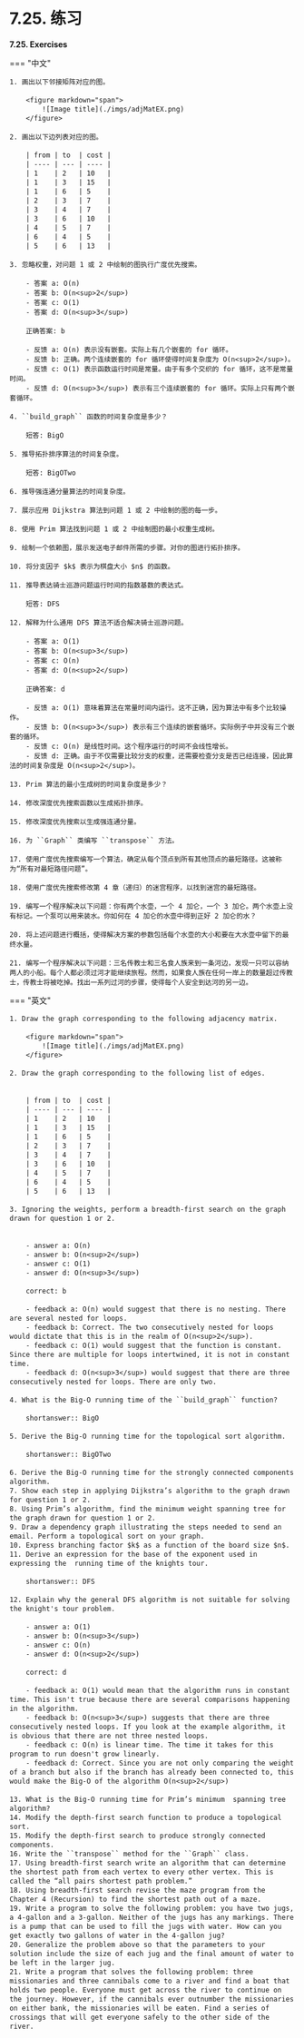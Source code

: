 # 7.25. 练习 

**7.25. Exercises**

=== "中文"
    
    1. 画出以下邻接矩阵对应的图。

        <figure markdown="span">
            ![Image title](./imgs/adjMatEX.png)
        </figure>

    2. 画出以下边列表对应的图。

        | from | to  | cost |
        | ---- | --- | ---- |
        | 1    | 2   | 10   |
        | 1    | 3   | 15   |
        | 1    | 6   | 5    |
        | 2    | 3   | 7    |
        | 3    | 4   | 7    |
        | 3    | 6   | 10   |
        | 4    | 5   | 7    |
        | 6    | 4   | 5    |
        | 5    | 6   | 13   |

    3. 忽略权重，对问题 1 或 2 中绘制的图执行广度优先搜索。

        - 答案 a: O(n)
        - 答案 b: O(n<sup>2</sup>)
        - 答案 c: O(1)
        - 答案 d: O(n<sup>3</sup>)

        正确答案: b

        - 反馈 a: O(n) 表示没有嵌套。实际上有几个嵌套的 for 循环。
        - 反馈 b: 正确。两个连续嵌套的 for 循环使得时间复杂度为 O(n<sup>2</sup>)。
        - 反馈 c: O(1) 表示函数运行时间是常量。由于有多个交织的 for 循环，这不是常量时间。
        - 反馈 d: O(n<sup>3</sup>) 表示有三个连续嵌套的 for 循环。实际上只有两个嵌套循环。

    4. ``build_graph`` 函数的时间复杂度是多少？

        短答: BigO

    5. 推导拓扑排序算法的时间复杂度。

        短答: BigOTwo

    6. 推导强连通分量算法的时间复杂度。

    7. 展示应用 Dijkstra 算法到问题 1 或 2 中绘制的图的每一步。

    8. 使用 Prim 算法找到问题 1 或 2 中绘制图的最小权重生成树。

    9. 绘制一个依赖图，展示发送电子邮件所需的步骤。对你的图进行拓扑排序。

    10. 将分支因子 $k$ 表示为棋盘大小 $n$ 的函数。

    11. 推导表达骑士巡游问题运行时间的指数基数的表达式。

        短答: DFS

    12. 解释为什么通用 DFS 算法不适合解决骑士巡游问题。

        - 答案 a: O(1)
        - 答案 b: O(n<sup>3</sup>)
        - 答案 c: O(n)
        - 答案 d: O(n<sup>2</sup>)

        正确答案: d

        - 反馈 a: O(1) 意味着算法在常量时间内运行。这不正确，因为算法中有多个比较操作。
        - 反馈 b: O(n<sup>3</sup>) 表示有三个连续的嵌套循环。实际例子中并没有三个嵌套的循环。
        - 反馈 c: O(n) 是线性时间。这个程序运行的时间不会线性增长。
        - 反馈 d: 正确。由于不仅需要比较分支的权重，还需要检查分支是否已经连接，因此算法的时间复杂度是 O(n<sup>2</sup>)。

    13. Prim 算法的最小生成树的时间复杂度是多少？

    14. 修改深度优先搜索函数以生成拓扑排序。

    15. 修改深度优先搜索以生成强连通分量。

    16. 为 ``Graph`` 类编写 ``transpose`` 方法。

    17. 使用广度优先搜索编写一个算法，确定从每个顶点到所有其他顶点的最短路径。这被称为“所有对最短路径问题”。

    18. 使用广度优先搜索修改第 4 章（递归）的迷宫程序，以找到迷宫的最短路径。

    19. 编写一个程序解决以下问题：你有两个水壶，一个 4 加仑，一个 3 加仑。两个水壶上没有标记。一个泵可以用来装水。你如何在 4 加仑的水壶中得到正好 2 加仑的水？

    20. 将上述问题进行概括，使得解决方案的参数包括每个水壶的大小和要在大水壶中留下的最终水量。

    21. 编写一个程序解决以下问题：三名传教士和三名食人族来到一条河边，发现一只可以容纳两人的小船。每个人都必须过河才能继续旅程。然而，如果食人族在任何一岸上的数量超过传教士，传教士将被吃掉。找出一系列过河的步骤，使得每个人安全到达河的另一边。

=== "英文"
    
    1. Draw the graph corresponding to the following adjacency matrix.
        
        <figure markdown="span">
            ![Image title](./imgs/adjMatEX.png)
        </figure>
    
    2. Draw the graph corresponding to the following list of edges.
    
               
        | from | to  | cost |
        | ---- | --- | ---- |
        | 1    | 2   | 10   |
        | 1    | 3   | 15   |
        | 1    | 6   | 5    |
        | 2    | 3   | 7    |
        | 3    | 4   | 7    |
        | 3    | 6   | 10   |
        | 4    | 5   | 7    |
        | 6    | 4   | 5    |
        | 5    | 6   | 13   |
    
    3. Ignoring the weights, perform a breadth-first search on the graph drawn for question 1 or 2.
    
    
        - answer a: O(n)
        - answer b: O(n<sup>2</sup>)
        - answer c: O(1)
        - answer d: O(n<sup>3</sup>)
        
        correct: b
        
        - feedback a: O(n) would suggest that there is no nesting. There are several nested for loops.
        - feedback b: Correct. The two consecutively nested for loops would dictate that this is in the realm of O(n<sup>2</sup>).
        - feedback c: O(1) would suggest that the function is constant. Since there are multiple for loops intertwined, it is not in constant time.
        - feedback d: O(n<sup>3</sup>) would suggest that there are three consecutively nested for loops. There are only two.
       
    4. What is the Big-O running time of the ``build_graph`` function?
    
        shortanswer:: BigO
    
    5. Derive the Big-O running time for the topological sort algorithm.
    
        shortanswer:: BigOTwo
    
    6. Derive the Big-O running time for the strongly connected components algorithm.
    7. Show each step in applying Dijkstra’s algorithm to the graph drawn for question 1 or 2.
    8. Using Prim’s algorithm, find the minimum weight spanning tree for the graph drawn for question 1 or 2.
    9. Draw a dependency graph illustrating the steps needed to send an email. Perform a topological sort on your graph.
    10. Express branching factor $k$ as a function of the board size $n$.
    11. Derive an expression for the base of the exponent used in expressing the  running time of the knights tour.
        
        shortanswer:: DFS
    
    12. Explain why the general DFS algorithm is not suitable for solving  the knight's tour problem.
    
        - answer a: O(1)
        - answer b: O(n<sup>3</sup>) 
        - answer c: O(n)
        - answer d: O(n<sup>2</sup>)

        correct: d

        - feedback a: O(1) would mean that the algorithm runs in constant time. This isn't true because there are several comparisons happening in the algorithm.
        - feedback b: O(n<sup>3</sup>) suggests that there are three consecutively nested loops. If you look at the example algorithm, it is obvious that there are not three nested loops.
        - feedback c: O(n) is linear time. The time it takes for this program to run doesn't grow linearly.
        - feedback d: Correct. Since you are not only comparing the weight of a branch but also if the branch has already been connected to, this would make the Big-O of the algorithm O(n<sup>2</sup>)
    
    13. What is the Big-O running time for Prim’s minimum  spanning tree algorithm?
    14. Modify the depth-first search function to produce a topological sort.
    15. Modify the depth-first search to produce strongly connected components.
    16. Write the ``transpose`` method for the ``Graph`` class.
    17. Using breadth-first search write an algorithm that can determine the shortest path from each vertex to every other vertex. This is called the “all pairs shortest path problem.”
    18. Using breadth-first search revise the maze program from the Chapter 4 (Recursion) to find the shortest path out of a maze.
    19. Write a program to solve the following problem: you have two jugs, a 4-gallon and a 3-gallon. Neither of the jugs has any markings. There is a pump that can be used to fill the jugs with water. How can you get exactly two gallons of water in the 4-gallon jug?
    20. Generalize the problem above so that the parameters to your solution include the size of each jug and the final amount of water to be left in the larger jug.
    21. Write a program that solves the following problem: three missionaries and three cannibals come to a river and find a boat that holds two people. Everyone must get across the river to continue on the journey. However, if the cannibals ever outnumber the missionaries on either bank, the missionaries will be eaten. Find a series of crossings that will get everyone safely to the other side of the river.